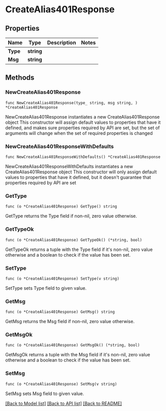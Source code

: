 # CreateAlias401Response

## Properties

Name | Type | Description | Notes
------------ | ------------- | ------------- | -------------
**Type** | **string** |  | 
**Msg** | **string** |  | 

## Methods

### NewCreateAlias401Response

`func NewCreateAlias401Response(type_ string, msg string, ) *CreateAlias401Response`

NewCreateAlias401Response instantiates a new CreateAlias401Response object
This constructor will assign default values to properties that have it defined,
and makes sure properties required by API are set, but the set of arguments
will change when the set of required properties is changed

### NewCreateAlias401ResponseWithDefaults

`func NewCreateAlias401ResponseWithDefaults() *CreateAlias401Response`

NewCreateAlias401ResponseWithDefaults instantiates a new CreateAlias401Response object
This constructor will only assign default values to properties that have it defined,
but it doesn't guarantee that properties required by API are set

### GetType

`func (o *CreateAlias401Response) GetType() string`

GetType returns the Type field if non-nil, zero value otherwise.

### GetTypeOk

`func (o *CreateAlias401Response) GetTypeOk() (*string, bool)`

GetTypeOk returns a tuple with the Type field if it's non-nil, zero value otherwise
and a boolean to check if the value has been set.

### SetType

`func (o *CreateAlias401Response) SetType(v string)`

SetType sets Type field to given value.


### GetMsg

`func (o *CreateAlias401Response) GetMsg() string`

GetMsg returns the Msg field if non-nil, zero value otherwise.

### GetMsgOk

`func (o *CreateAlias401Response) GetMsgOk() (*string, bool)`

GetMsgOk returns a tuple with the Msg field if it's non-nil, zero value otherwise
and a boolean to check if the value has been set.

### SetMsg

`func (o *CreateAlias401Response) SetMsg(v string)`

SetMsg sets Msg field to given value.



[[Back to Model list]](../README.md#documentation-for-models) [[Back to API list]](../README.md#documentation-for-api-endpoints) [[Back to README]](../README.md)


